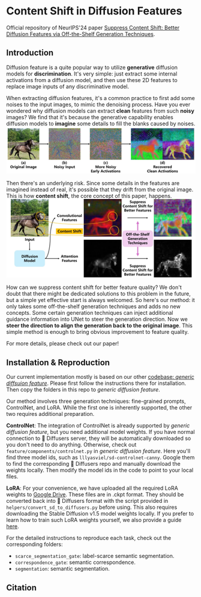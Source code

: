 # Content Shift in Diffusion Features
Official repository of NeurIPS'24 paper [Suppress Content Shift: Better Diffusion Features via Off-the-Shelf Generation Techniques](https://github.com/Darkbblue/diffusion-content-shift).

## Introduction
Diffusion feature is a quite popular way to utilize **generative** diffusion models for **discrimination**.
It's very simple: just extract some internal activations from a diffusion model, and then use these 2D features to replace image inputs of any discriminative model.  

When extracting diffusion features, it's a common practice to first add some noises to the input images, to mimic the denoising process.
Have you ever wondered why diffusion models can extract **clean** features from such **noisy** images?
We find that it's because the generative capability enables diffusion models to **imagine** some details to fill the blanks caused by noises.
![](figures/content-shift-origin.jpg)  

Then there's an underlying risk.
Since some details in the features are imagined instead of real, it's possible that they drift from the original image.
This is how **content shift**, the core concept of this paper, happens.
![](figures/intro.jpg)  

How can we suppress content shift for better feature quality?
We don't doubt that there might be dedicated solutions to this problem in the future, but a simple yet effective start is always welcomed.
So here's our method: it only takes some off-the-shelf generation techniques and adds no new concepts.
Some certain generation techniques can inject additional guidance information into UNet to steer the generation direction.
Now we **steer the direction to align the generation back to the original image**.
This simple method is enough to bring obvious improvement to feature quality.

For more details, please check out our paper!

## Installation & Reproduction
Our current implementation mostly is based on our other [codebase: *generic diffsuion feature*](https://github.com/Darkbblue/generic-diffusion-feature). Please first follow the instructions there for installation.
Then copy the folders in this repo to *generic diffusion feature*.  

Our method involves three generation techniques: fine-grained prompts, ControlNet, and LoRA. While the first one is inherently supported, the other two requires additional preparation.  

**ControlNet**:
The integration of ControlNet is already supported by *generic diffusion feature*, but you need additional model weights.
If you have normal connection to 🤗 Diffusers server, they will be automatically downloaded so you don't need to do anything.
Otherwise, check out `feature/components/controlnet.py` in *generic diffusion feature*. Here you'll find three model ids, such as `lllyasviel/sd-controlnet-canny`. Google them to find the corresponding 🤗 Diffusers repo and manually download the weights locally. Then modify the model ids in the code to point to your local files.  

**LoRA**:
For your convenience, we have uploaded all the required LoRA weights to [Google Drive](https://drive.google.com/drive/folders/1bVRr-iQZYLT7MRoYm7k2dUEigvlbuKJD?usp=sharing).
These files are in .ckpt format. They should be converted back into 🤗 Diffusers format with the script provided in `helpers/convert_sd_to_diffusers.py` before using. This also requires downloading the Stable Diffusion v1.5 model weights locally.
If you prefer to learn how to train such LoRA weights yourself, we also provide a guide [here](./lora_guide.md).

For the detailed instructions to reproduce each task, check out the corresponding folders:
- `scarce_segmentation_gate`: label-scarce semantic segmentation.
- `correspondence_gate`: semantic correspondence.
- `segmentation`: semantic segmentation.

## Citation
